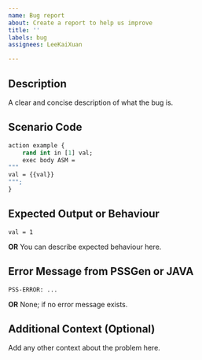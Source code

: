```yaml
---
name: Bug report
about: Create a report to help us improve
title: ''
labels: bug
assignees: LeeKaiXuan

---
```


## Description
A clear and concise description of what the bug is.

## Scenario Code
```sv
action example {
    rand int in [1] val;
    exec body ASM =
"""
val = {{val}}
""";
}
```

## Expected Output or Behaviour
```
val = 1
```
**OR**
You can describe expected behaviour here.

## Error Message from PSSGen or JAVA
```
PSS-ERROR: ...
```
**OR**
None; if no error message exists.

## Additional Context (Optional)
Add any other context about the problem here.